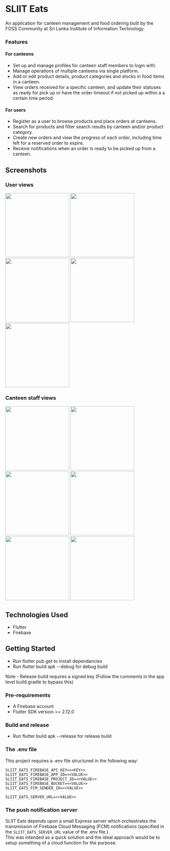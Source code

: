 # SLIIT Eats

An application for canteen management and food ordering built by the FOSS Community at Sri Lanka Institute of Information Technology.

### Features
#### For canteens
- Set up and manage profiles for canteen staff members to login with.
- Manage operations of multiple canteens via single platform.
- Add or edit product details, product categories and stocks in food items in a canteen.
- View orders received for a specific canteen, and update their statuses as ready for pick up or have the order timeout if not picked up within a a certain time period.

#### For users
- Register as a user to browse products and place orders at canteens.
- Search for products and filter search results by canteen and/or product category.
- Create new orders and view the progress of each order, including time left for a reserved order to expire.
- Receive notifications when an order is ready to be picked up from a canteen.

## Screenshots

### User views

<img src="https://user-images.githubusercontent.com/62464945/211340700-5f455087-5725-4187-8094-e8f345e7e3af.jpeg" width="200" />    <img src="https://user-images.githubusercontent.com/62464945/211340748-9b003286-d28f-4121-b5bb-65798d607432.jpeg" width="200" />    <img src="https://user-images.githubusercontent.com/62464945/211340772-76a3ea41-a20b-410a-8b5e-d6d95084aa4e.jpeg" width="200" />    <img src="https://user-images.githubusercontent.com/62464945/211340801-f271fe40-7b99-42a9-90eb-a494d994aa64.jpeg" width="200" />    <img src="https://user-images.githubusercontent.com/62464945/211341065-5eff88f6-5351-4374-af5f-219fcc318b73.jpeg" width="200" />

### Canteen staff views

<img src="https://user-images.githubusercontent.com/62464945/211341906-81025577-67e6-4524-88f0-d14362546193.jpeg" width="200" />    <img src="https://user-images.githubusercontent.com/62464945/211341911-2b1a11b3-c2ff-4791-b372-cb858d210bc6.jpeg" width="200" />
<img src="https://user-images.githubusercontent.com/62464945/211341919-2f8d4712-5b31-4b35-a3ee-b0b13c3a6397.jpeg" width="200" />    <img src="https://user-images.githubusercontent.com/62464945/211341925-65f0024c-8f94-43da-b41f-aa3c0b1656cc.jpeg" width="200" />    <img src="https://user-images.githubusercontent.com/62464945/211341927-a42b18eb-77ea-4bda-afd3-d772dc62b073.jpeg" width="200" />        <img src="https://user-images.githubusercontent.com/62464945/211341935-8f36b57f-2596-4750-a51d-7fcdfd028344.jpeg" width="200" />

## Technologies Used

- Flutter
- Firebase

## Getting Started

- Run flutter pub get to install dependancies
- Run flutter build apk --debug for debug build

Note - Release build requires a signed key (Follow the comments in the app level build.gradle to bypass this)

### Pre-requirements

- A Firebase account
- Flutter SDK version >= 2.12.0

### Build and release

- Run flutter build apk --release for release build

### The .env file

This project requires a .env file structured in the following way:

```
SLIIT_EATS_FIREBASE_API_KEY=<<KEY>>
SLIIT_EATS_FIREBASE_APP_ID=<<VALUE>>
SLIIT_EATS_FIREBASE_PROJECT_ID=<<VALUE>>
SLIIT_EATS_FIREBASE_BUCKET=<<VALUE>>
SLIIT_EATS_FCM_SENDER_ID=<<VALUE>>

SLIIT_EATS_SERVER_URL=<<VALUE>>
```

### The push notification server

SLIIT Eats depends upon a small Express server which orchestrates the transmission of Firebase Cloud Messaging (FCM) notifications (specified in the `SLIIT_EATS_SERVER_URL` value of the .env file.). <br />
This was intended as a quick solution and the ideal approach would be to setup something of a cloud function for the purpose.
